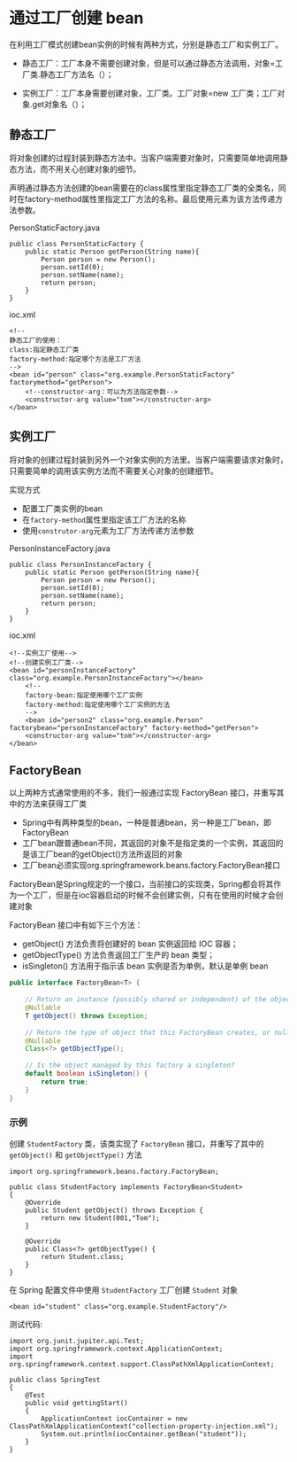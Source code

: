 # 通过工厂创建 bean

在利用工厂模式创建bean实例的时候有两种方式，分别是静态工厂和实例工厂。

-   静态工厂：工厂本身不需要创建对象，但是可以通过静态方法调用，对象=工厂类.静态工厂方法名（）；

-   实例工厂：工厂本身需要创建对象，工厂类。工厂对象=new 工厂类；工厂对象.get对象名（）；


## 静态工厂

将对象创建的过程封装到静态方法中。当客户端需要对象时，只需要简单地调用静态方法，而不用关心创建对象的细节。

声明通过静态方法创建的bean需要在<bean>的class属性里指定静态工厂类的全类名，同时在factory-method属性里指定工厂方法的名称。最后使用<constrctor-arg>元素为该方法传递方法参数。

PersonStaticFactory.java

```
public class PersonStaticFactory {
    public static Person getPerson(String name){
        Person person = new Person();
        person.setId(0);
        person.setName(name);
        return person;
    }
}
```

ioc.xml

```
<!--
静态工厂的使用：
class:指定静态工厂类
factory-method:指定哪个方法是工厂方法
-->
<bean id="person" class="org.example.PersonStaticFactory" factorymethod="getPerson">
    <!--constructor-arg：可以为方法指定参数-->
    <constructor-arg value="tom"></constructor-arg>
</bean>
```

## 实例工厂

将对象的创建过程封装到另外一个对象实例的方法里。当客户端需要请求对象时，只需要简单的调用该实例方法而不需要关心对象的创建细节。

实现方式

-   配置工厂类实例的bean
-   在`factory-method`属性里指定该工厂方法的名称
-   使用`construtor-arg`元素为工厂方法传递方法参数

PersonInstanceFactory.java

```
public class PersonInstanceFactory {
    public static Person getPerson(String name){
        Person person = new Person();
        person.setId(0);
        person.setName(name);
        return person;
    }
}
```

ioc.xml

```
<!--实例工厂使用-->
<!--创建实例工厂类-->
<bean id="personInstanceFactory" class="org.example.PersonInstanceFactory"></bean>
    <!--
    factory-bean:指定使用哪个工厂实例
    factory-method:指定使用哪个工厂实例的方法
    -->
    <bean id="person2" class="org.example.Person" factorybean="personInstanceFactory" factory-method="getPerson">
    <constructor-arg value="tom"></constructor-arg>
</bean>
```

## FactoryBean

以上两种方式通常使用的不多，我们一般通过实现 FactoryBean 接口，并重写其中的方法来获得工厂类

-   Spring中有两种类型的bean，一种是普通bean，另一种是工厂bean，即FactoryBean
-   工厂bean跟普通bean不同，其返回的对象不是指定类的一个实例，其返回的是该工厂bean的getObject()方法所返回的对象
-   工厂bean必须实现org.springframework.beans.factory.FactoryBean接口

FactoryBean是Spring规定的一个接口，当前接口的实现类，Spring都会将其作为一个工厂，但是在ioc容器启动的时候不会创建实例，只有在使用的时候才会创建对象

FactoryBean 接口中有如下三个方法：

-   getObject() 方法负责将创建好的 bean 实例返回给 IOC 容器；
-   getObjectType() 方法负责返回工厂生产的 bean 类型；
-   isSingleton() 方法用于指示该 bean 实例是否为单例，默认是单例 bean

```java
public interface FactoryBean<T> {
    
    // Return an instance (possibly shared or independent) of the object managed by this factory.
	@Nullable
	T getObject() throws Exception;
    
    // Return the type of object that this FactoryBean creates, or null if not known in advance.
    @Nullable
	Class<?> getObjectType();
    
    // Is the object managed by this factory a singleton?
	default boolean isSingleton() {
		return true;
	}
}
```

### 示例

创建 `StudentFactory` 类，该类实现了 `FactoryBean` 接口，并重写了其中的 `getObject()` 和 `getObjectType()` 方法

```
import org.springframework.beans.factory.FactoryBean;

public class StudentFactory implements FactoryBean<Student>
{
    @Override
    public Student getObject() throws Exception {
        return new Student(001,"Tom");
    }

    @Override
    public Class<?> getObjectType() {
        return Student.class;
    }
}
```

在 Spring 配置文件中使用 `StudentFactory` 工厂创建 `Student` 对象

```
<bean id="student" class="org.example.StudentFactory"/>
```

测试代码:

```
import org.junit.jupiter.api.Test;
import org.springframework.context.ApplicationContext;
import org.springframework.context.support.ClassPathXmlApplicationContext;

public class SpringTest
{
    @Test
    public void gettingStart()
    {
        ApplicationContext iocContainer = new ClassPathXmlApplicationContext("collection-property-injection.xml");
        System.out.println(iocContainer.getBean("student"));
    }
}
```


